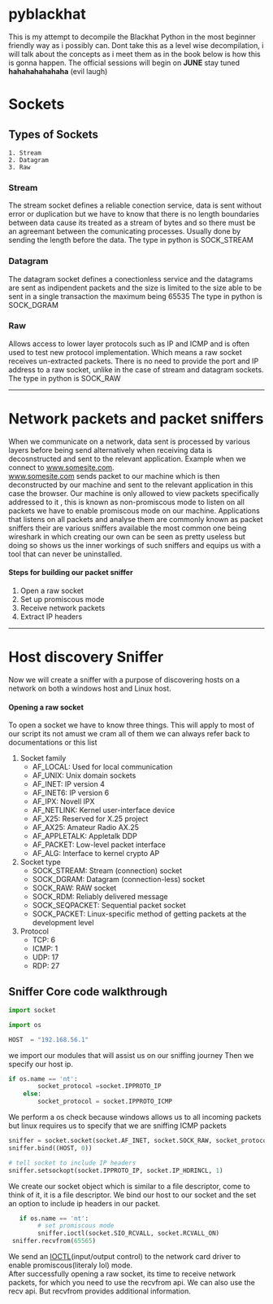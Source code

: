 # pyblackhat
This is my attempt to decompile the Blackhat Python in the most beginner friendly way as i possibly can.
Dont take this as a level wise decompilation, i will talk about the concepts as i meet them as in the book below is how this is gonna happen. The official sessions will begin on **JUNE** stay tuned __hahahahahahaha__ (evil laugh)


# Sockets
## Types of Sockets
    1. Stream
    2. Datagram
    3. Raw


### Stream
The stream socket defines a reliable conection service, data is sent without error or duplication but we have to know that there is no length boundaries between data cause its treated as a stream of bytes and so there must be an agreemant between the comunicating processes. Usually done by sending the length before the data. 
The type in python is SOCK_STREAM


### Datagram
The datagram socket defines a conectionless service and the datagrams are sent as indipendent packets and the size is limited to the size able to be sent in a single transaction the maximum being 65535
The type in python is SOCK_DGRAM

### Raw
Allows access to lower layer protocols such as IP and ICMP and is often used to test new protocol implementation.
Which means a raw socket receives un-extracted packets. There is no need to provide the port and IP address to a raw socket, unlike in the case of stream and datagram sockets.
The type in python is SOCK_RAW


---


# Network packets and packet sniffers

When we communicate on a network, data sent is processed by various layers before being send alternatively when receiving data is decosnstructed and sent to the relevant application.
Example when we connect to www.somesite.com. <br>
www.somesite.com sends packet to our machine which is then deconstructed by our machine and sent to the relevant application in this case the browser.
Our machine is only allowed to view packets specifically addressed to it , this is known as non-promiscous mode to listen on all packets we have to enable promiscous mode on our machine.
Applications that listens on all packets and analyse them are commonly known as packet sniffers their are various sniffers available the most common one being wireshark in which creating our own can be seen as pretty useless but doing so shows us the inner workings of such sniffers and equips us with a tool that can never be uninstalled.

#### Steps for building our packet sniffer
1. Open a raw socket
2. Set up promiscous mode
3. Receive network packets
4. Extract IP headers


---


# Host discovery Sniffer 

Now we will create a sniffer with a purpose of discovering hosts on a network on both a windows host and Linux host.

#### Opening a raw socket

To open a socket we have to know three things. This will apply to most of our script its not amust we cram all of them we can always refer back to documentations or this list
1. Socket family
    - AF_LOCAL: Used for local communication
    - AF_UNIX: Unix domain sockets
    - AF_INET: IP version 4 
    - AF_INET6: IP version 6
    - AF_IPX: Novell IPX
    - AF_NETLINK: Kernel user-interface device
    - AF_X25: Reserved for X.25 project
    - AF_AX25: Amateur Radio AX.25
    - AF_APPLETALK: Appletalk DDP
    - AF_PACKET: Low-level packet interface
    - AF_ALG: Interface to kernel crypto AP
2. Socket type 
    - SOCK_STREAM: Stream (connection) socket
    - SOCK_DGRAM: Datagram (connection-less) socket
    - SOCK_RAW: RAW socket
    - SOCK_RDM: Reliably delivered message
    - SOCK_SEQPACKET: Sequential packet socket
    - SOCK_PACKET: Linux-specific method of getting packets at the development level 
3. Protocol
    - TCP: 6
    - ICMP: 1
    - UDP: 17
    - RDP: 27 




## Sniffer Core code walkthrough

```python
import socket

import os 

HOST  = "192.168.56.1"

```

we import our modules that will assist us on our sniffing journey
Then we specify our host ip.

```python
if os.name == 'nt':
        socket_protocol =socket.IPPROTO_IP
    else:
        socket_protocol = socket.IPPROTO_ICMP   

```
We perform a os check because windows allows us to all incoming packets but linux requires us to specify that we are sniffing ICMP packets


```python
sniffer = socket.socket(socket.AF_INET, socket.SOCK_RAW, socket_protocol)
sniffer.bind((HOST, 0))

# tell socket to include IP headers
sniffer.setsockopt(socket.IPPROTO_IP, socket.IP_HDRINCL, 1)
```
We create our socket object which is similar to a file descriptor, come to think of it, it is a file descriptor.
We bind our host to our socket and the set an option to include ip headers in our packet.

```python
   if os.name == 'nt':
        # set promiscous mode
        sniffer.ioctl(socket.SIO_RCVALL, socket.RCVALL_ON)
 sniffer.recvfrom(65565)
```
We send an [IOCTL](https://man7.org/linux/man-pages/man2/ioctl.2.html)(input/output control)  to the network card driver to enable promiscous(literaly lol) mode.<br>
After successfully opening a raw socket, its time to receive network packets, for which you need to use the recvfrom api. We can also use the recv api. But recvfrom provides additional information.